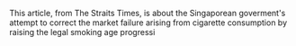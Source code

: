 This article, from The Straits Times, is about the Singaporean goverment's attempt to correct the market failure arising from cigarette consumption by raising the legal smoking age progressi